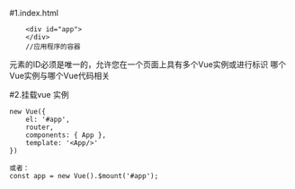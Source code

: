 #1.index.html 

        <div id="app">
        </div>
        //应用程序的容器

元素的ID必须是唯一的，允许您在一个页面上具有多个Vue实例或进行标识
哪个Vue实例与哪个Vue代码相关

#2.挂载vue 实例

    new Vue({
        el: '#app',
        router,
        components: { App },
        template: '<App/>'
    })

    或者：
    const app = new Vue().$mount('#app');
